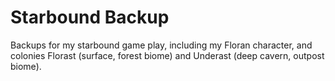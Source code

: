 # Starbound Backup

Backups for my starbound game play, including my Floran character, and colonies Florast (surface, forest biome) and Underast (deep cavern, outpost biome).


